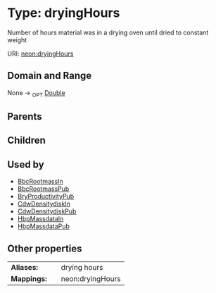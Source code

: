 
# Type: dryingHours


Number of hours material was in a drying oven until dried to constant weight

URI: [neon:dryingHours](https://data.neonscience.org/dryingHours)


## Domain and Range

None ->  <sub>OPT</sub> [Double](types/Double.md)

## Parents


## Children


## Used by

 * [BbcRootmassIn](BbcRootmassIn.md)
 * [BbcRootmassPub](BbcRootmassPub.md)
 * [BryProductivityPub](BryProductivityPub.md)
 * [CdwDensitydiskIn](CdwDensitydiskIn.md)
 * [CdwDensitydiskPub](CdwDensitydiskPub.md)
 * [HbpMassdataIn](HbpMassdataIn.md)
 * [HbpMassdataPub](HbpMassdataPub.md)

## Other properties

|  |  |  |
| --- | --- | --- |
| **Aliases:** | | drying hours |
| **Mappings:** | | neon:dryingHours |

